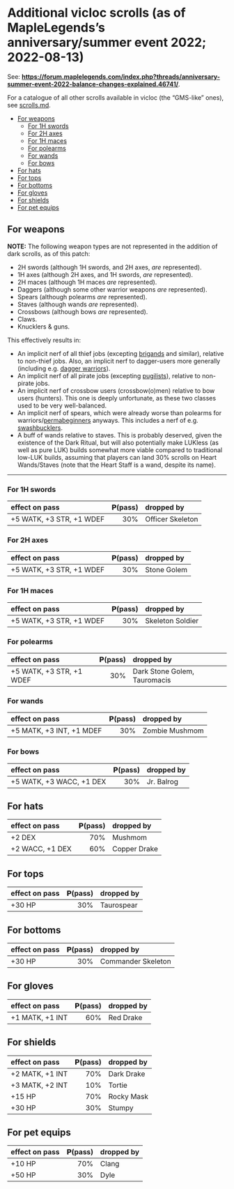 # Additional vicloc scrolls (as of MapleLegends’s anniversary/summer event 2022; 2022-08-13)

See:
**<https://forum.maplelegends.com/index.php?threads/anniversary-summer-event-2022-balance-changes-explained.46741/>**.

For a catalogue of all other scrolls available in vicloc (the
&ldquo;GMS-like&rdquo; ones), see [scrolls\.md](./scrolls.md).

- [For weapons](#for-weapons)
    - [For 1H swords](#for-1h-swords)
    - [For 2H axes](#for-2h-axes)
    - [For 1H maces](#for-1h-maces)
    - [For polearms](#for-polearms)
    - [For wands](#for-wands)
    - [For bows](#for-bows)
- [For hats](#for-hats)
- [For tops](#for-tops)
- [For bottoms](#for-bottoms)
- [For gloves](#for-gloves)
- [For shields](#for-shields)
- [For pet equips](#for-pet-equips)

## For weapons

**NOTE:** The following weapon types are not represented in the addition of
dark scrolls, as of this patch:

- 2H swords (although 1H swords, and 2H axes, _are_ represented).
- 1H axes (although 2H axes, and 1H swords, _are_ represented).
- 2H maces (although 1H maces _are_ represented).
- Daggers (although some other warrior weapons _are_ represented).
- Spears (although polearms _are_ represented).
- Staves (although wands _are_ represented).
- Crossbows (although bows _are_ represented).
- Claws.
- Knucklers &amp; guns.

This effectively results in:

- An implicit nerf of all thief jobs (excepting
  [brigands](https://oddjobs.codeberg.page/guides/introduction-to-odd-jobs/#brigand)
  and similar), relative to non-thief jobs. Also, an implicit nerf to
  dagger-users more generally (including e\.g. [dagger
  warriors](https://oddjobs.codeberg.page/guides/introduction-to-odd-jobs/#dagger-warrior)).
- An implicit nerf of all pirate jobs (excepting
  [pugilists](https://oddjobs.codeberg.page/guides/introduction-to-odd-jobs/#pugilist)),
  relative to non-pirate jobs.
- An implicit nerf of crossbow users (crossbow(o)men) relative to bow users
  (hunters). This one is deeply unfortunate, as these two classes used to be
  very well-balanced.
- An implicit nerf of spears, which were already worse than polearms for
  warriors/[permabeginners](https://oddjobs.codeberg.page/guides/introduction-to-odd-jobs/#permabeginner-outland)
  anyways. This includes a nerf of e\.g.
  [swashbucklers](https://oddjobs.codeberg.page/guides/introduction-to-odd-jobs/#swashbuckler).
- A buff of wands relative to staves. This is probably deserved, given the
  existence of the Dark Ritual, but will also potentially make LUKless (as well
  as pure LUK) builds somewhat more viable compared to traditional low-LUK
  builds, assuming that players can land 30% scrolls on Heart Wands/Staves
  (note that the Heart Staff is a wand, despite its name).

---

### For 1H swords

| effect on pass           | &#x1d5e3;&af;(pass) | dropped by       |
| :----------------------- | ------------------: | :--------------- |
| +5 WATK, +3 STR, +1 WDEF |                 30% | Officer Skeleton |

### For 2H axes

| effect on pass           | &#x1d5e3;&af;(pass) | dropped by  |
| :----------------------- | ------------------: | :---------- |
| +5 WATK, +3 STR, +1 WDEF |                 30% | Stone Golem |

### For 1H maces

| effect on pass           | &#x1d5e3;&af;(pass) | dropped by       |
| :----------------------- | ------------------: | :--------------- |
| +5 WATK, +3 STR, +1 WDEF |                 30% | Skeleton Soldier |

### For polearms

| effect on pass           | &#x1d5e3;&af;(pass) | dropped by                   |
| :----------------------- | ------------------: | :--------------------------- |
| +5 WATK, +3 STR, +1 WDEF |                 30% | Dark Stone Golem, Tauromacis |

### For wands

| effect on pass           | &#x1d5e3;&af;(pass) | dropped by     |
| :----------------------- | ------------------: | :------------- |
| +5 MATK, +3 INT, +1 MDEF |                 30% | Zombie Mushmom |

### For bows

| effect on pass           | &#x1d5e3;&af;(pass) | dropped by |
| :----------------------- | ------------------: | :--------- |
| +5 WATK, +3 WACC, +1 DEX |                 30% | Jr. Balrog |

## For hats

| effect on pass  | &#x1d5e3;&af;(pass) | dropped by   |
| :-------------- | ------------------: | :----------- |
| +2 DEX          |                 70% | Mushmom      |
| +2 WACC, +1 DEX |                 60% | Copper Drake |

## For tops

| effect on pass | &#x1d5e3;&af;(pass) | dropped by |
| :------------- | ------------------: | :--------- |
| +30 HP         |                 30% | Taurospear |

## For bottoms

| effect on pass | &#x1d5e3;&af;(pass) | dropped by         |
| :------------- | ------------------: | :----------------- |
| +30 HP         |                 30% | Commander Skeleton |

## For gloves

| effect on pass  | &#x1d5e3;&af;(pass) | dropped by |
| :-------------- | ------------------: | :--------- |
| +1 MATK, +1 INT |                 60% | Red Drake  |

## For shields

| effect on pass  | &#x1d5e3;&af;(pass) | dropped by |
| :-------------- | ------------------: | :--------- |
| +2 MATK, +1 INT |                 70% | Dark Drake |
| +3 MATK, +2 INT |                 10% | Tortie     |
| +15 HP          |                 70% | Rocky Mask |
| +30 HP          |                 30% | Stumpy     |

## For pet equips

| effect on pass | &#x1d5e3;&af;(pass) | dropped by |
| :------------- | ------------------: | :--------- |
| +10 HP         |                 70% | Clang      |
| +50 HP         |                 30% | Dyle       |
